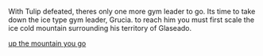 With Tulip defeated, theres only one more gym leader to go.
Its time to take down the ice type gym leader, Grucia.
to reach him you must first scale the ice cold mountain surrounding his territory
of Glaseado.

[up the mountain you go](glaseado-gym.md)